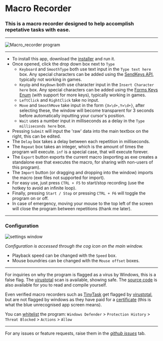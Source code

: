 # Macro Recorder
### This is a macro recorder designed to help accomplish repetative tasks with ease.
---
![Macro_recorder program](https://github.com/ThatLukeDev/macro-recorder/assets/76230394/b5454dd2-be9b-4f38-ba48-a1064644f5df)

---

- To install this app, download the [installer](https://github.com/ThatLukeDev/macro-recorder/releases/download/1.0.2/Macro.Recorder.Setup.msi) and run it.
- Once opened, click the drop down box next to `Type`
    - `Keyboard` and `SmoothType` both use text input in the `Type text here` box. Any special characters can be added using the [SendKeys API](https://learn.microsoft.com/en-us/dotnet/api/system.windows.forms.sendkeys?view=windowsdesktop-8.0), typically not working in games.
    - `KeyUp` and `KeyDown` both use character input in the `Insert Character here` box. Any special characters can be added using the [Forms Keys Enum](https://learn.microsoft.com/en-us/dotnet/api/system.windows.forms.keys?view=windowsdesktop-8.0) (with support for more keys), typically working in games.
    - `LeftClick` and `RightClick` take no input.
    - `Move` and `SmoothMove` take input in the form `{X=\d+,Y=\d+}`, after selecting these, the window will become transparent for 3 seconds before automatically inputting your cursor's position.
    - `Wait` uses a number input in milliseconds as a delay in the `Type milliseconds here` box.
- Pressing `Submit` will input the 'raw' data into the main textbox on the right, this can be edited.
- The `Delay` box takes a delay between each repetition in milliseconds.
- The `Repeat` box takes an integer, which is the amount of times the program will execute. `inf` is a special case, that will execute forever.
- The `Export` button exports the current macro (exporting as exe creates a standalone exe that executes the macro, for sharing with non-users of this program).
- The `Import` button (or dragging and dropping into the window) imports the macro (exe files not supported for import).
- For easy use, just press `CTRL + F5` to start/stop recording (use the hotkey to avoid an infinite loop).
- Finally, pressing `Start / Stop` or pressing `CTRL + F6` will toggle the program on or off.
- In case of emergency, moving your mouse to the top left of the screen will close the program between repetitions (thank me later).
---
### Configuration
![settings window](https://github.com/ThatLukeDev/macro-recorder/assets/76230394/9d1691b5-ca7e-401b-8ed1-8def76d2b772)

*Configuration is accessed through the cog icon on the main window.*
- Playback speed can be changed with the `Speed` box.
- Mouse boundries can be changed with the `Mouse offset` boxes.

---

For inquiries on why the program is flagged as a virus by Windows, this is a false flag. The [virustotal](https://www.virustotal.com/gui/file/5bf71436a50bee20ab678081421a8667233c05c294acdf4f42ad16ef807f4a58) scan is available, showing safe. The [source code](https://github.com/ThatLukeDev/macro-recorder) is also available for you to read and compile yourself.

Even verified macro recorders such as [TinyTask](https://tinytask.net/) get flagged by [virustotal](https://www.virustotal.com/gui/file/75e06ac5b7c1adb01ab994633466685e3dcef31d635eba1734fe16c7893ffe12), but are not flagged by windows as they have paid for a [certificate](https://en.wikipedia.org/wiki/Extended_Validation_Certificate) (this is what the blue unrecognised app screen means).

You can [whitelist](https://support.microsoft.com/en-us/windows/add-an-exclusion-to-windows-security-811816c0-4dfd-af4a-47e4-c301afe13b26) the program:
`Windows Defender` > `Protection History` > `Threat Blocked` > `Actions` > `Allow`

---

For any issues or feature requests, raise them in the *[github issues](https://github.com/ThatLukeDev/macro-recorder/issues)* tab.
